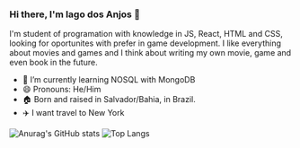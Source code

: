 ### Hi there, I'm Iago dos Anjos 👋
 I'm student of programation with knowledge in JS, React, HTML and CSS, looking for oportunites with prefer in game development.
 I like everything about movies and games and I think about writing my own movie, game and even book in the future.
<!-- - 🔭 I’m currently working on ... -->
- 🌱 I’m currently learning NOSQL with MongoDB
- 😄 Pronouns: He/Him
- 🏠 Born and raised in Salvador/Bahia, in Brazil.
- ✈️ I want travel to New York
<!-- 
- 👯 I’m looking to collaborate on ... 
- 🤔 I’m looking for help with ...
- 💬 Ask me about ...
- 📫 How to reach me: ...
- ⚡ Fun fact: ... -->
![Anurag's GitHub stats](https://github-readme-stats.vercel.app/api?username=guinhoanjos&show_icons=true&theme=radical) ![Top Langs](https://github-readme-stats.vercel.app/api/top-langs/?username=guinhoanjos&layout=compact)

